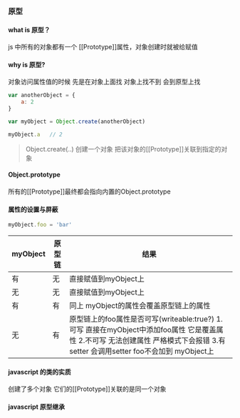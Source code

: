 ### 原型
#### what is 原型？
js 中所有的对象都有一个 [[Prototype]]属性，对象创建时就被给赋值

#### why is 原型?
对象访问属性值的时候 先是在对象上面找 对象上找不到 会到原型上找 

```javascript
var anotherObject = {
    a: 2
}

var myObject = Object.create(anotherObject)

myObject.a   // 2
```
> Object.create(..) 创建一个对象 把该对象的[[Prototype]]关联到指定的对象

#### Object.prototype
所有的[[Prototype]]最终都会指向内置的Object.prototype

#### 属性的设置与屏蔽
```javascript
myObject.foo = 'bar'
```
|myObject|原型链|结果|
|-|-|-|
|有|无|直接赋值到myObject上|
|无|无|直接赋值到myObject上|
|有|有|同上 myObject的属性会覆盖原型链上的属性|
|无|有|原型链上的foo属性是否可写(writeable:true?) 1.可写   直接在myObject中添加foo属性  它是覆盖属性 2.不可写 无法创建属性 严格模式下会报错  3.有setter 会调用setter foo不会加到 myObject上|


#### javascript 的类的实质
创建了多个对象 它们的[[Prototype]]关联的是同一个对象


#### javascript 原型继承



